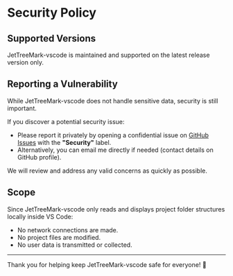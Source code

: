 # Security Policy

## Supported Versions

JetTreeMark-vscode is maintained and supported on the latest release version only.

## Reporting a Vulnerability

While JetTreeMark-vscode does not handle sensitive data, security is still important.

If you discover a potential security issue:

- Please report it privately by opening a confidential issue on [GitHub Issues](https://github.com/HichemTab-tech/JetTreeMark-vscode/issues) with the **"Security"** label.
- Alternatively, you can email me directly if needed (contact details on GitHub profile).

We will review and address any valid concerns as quickly as possible.

## Scope

Since JetTreeMark-vscode only reads and displays project folder structures locally inside VS Code:
- No network connections are made.
- No project files are modified.
- No user data is transmitted or collected.

---

Thank you for helping keep JetTreeMark-vscode safe for everyone! 🚀

